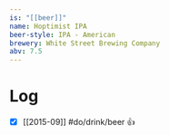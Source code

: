 ```yaml
---
is: "[[beer]]"
name: Hoptimist IPA
beer-style: IPA - American
brewery: White Street Brewing Company
abv: 7.5
---
```

# Log
- [x] [[2015-09]] #do/drink/beer 👍
